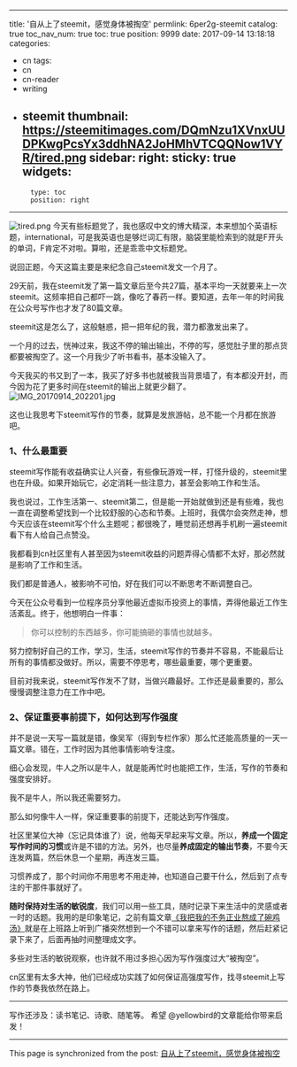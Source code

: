 
---
title: '自从上了steemit，感觉身体被掏空'
permlink: 6per2g-steemit
catalog: true
toc_nav_num: true
toc: true
position: 9999
date: 2017-09-14 13:18:18
categories:
- cn
tags:
- cn
- cn-reader
- writing
- steemit
thumbnail: https://steemitimages.com/DQmNzu1XVnxUUDPKwgPcsYx3ddhNA2JoHMhVTCQQNow1VYR/tired.png
sidebar:
    right:
        sticky: true
widgets:
    -
        type: toc
        position: right
---


![tired.png](https://steemitimages.com/DQmNzu1XVnxUUDPKwgPcsYx3ddhNA2JoHMhVTCQQNow1VYR/tired.png)
今天有些标题党了，我也感叹中文的博大精深，本来想加个英语标题，international，可是我英语也是够烂词汇有限，脑袋里能检索到的就是F开头的单词，F肯定不对啦。算啦，还是乖乖中文标题党。

说回正题，今天这篇主要是来纪念自己steemit发文一个月了。

29天前，我在steemit发了第一篇文章后至今共27篇，基本平均一天就要来上一次steemit。这频率把自己都吓一跳，像吃了春药一样。要知道，去年一年的时间我在公众号写作也才发了80篇文章。

steemit这是怎么了，这般魅惑，把一把年纪的我，潜力都激发出来了。

一个月的过去，恍神过来，我这不停的输出输出，不停的写，感觉肚子里的那点货都要被掏空了。这一个月我少了听书看书，基本没输入了。

今天我买的书又到了一本，我买了好多书也就被我当背景墙了，有本都没开封，而今因为花了更多时间在steemit的输出上就更少翻了。
![IMG_20170914_202201.jpg](https://steemitimages.com/DQmZywJMA6Ej7viUtaQXAT1V4tdVfpjxK57JHUcULukRxWm/IMG_20170914_202201.jpg)

这也让我思考下steemit写作的节奏，就算是发旅游帖，总不能一个月都在旅游吧。

### 1、什么最重要
steemit写作能有收益确实让人兴奋，有些像玩游戏一样，打怪升级的，steemit里也在升级。如果开始玩它，必定消耗一些注意力，甚至会影响工作和生活。

我也说过，工作生活第一、steemit第二，但是能一开始就做到还是有些难，我也一直在调整希望找到一个比较舒服的心态和节奏。上班时，我偶尔会突然走神，想今天应该在steemit写个什么主题呢；都很晚了，睡觉前还想再手机刷一遍steemit看下有人给自己点赞没。

我都看到cn社区里有人甚至因为steemit收益的问题弄得心情都不太好，那必然就是影响了工作和生活。

我们都是普通人，被影响不可怕，好在我们可以不断思考不断调整自己。

今天在公众号看到一位程序员分享他最近虚拟币投资上的事情，弄得他最近工作生活紊乱。终于，他想明白一件事：

>你可以控制的东西越多，你可能搞砸的事情也就越多。

努力控制好自己的工作，学习，生活，steemit写作的节奏并不容易，不能最后让所有的事情都没做好。所以，需要不停思考，哪些最重要，哪个更重要。

目前对我来说，steemit写作发不了财，当做兴趣最好。工作还是最重要的，那么慢慢调整注意力在工作中吧。

### 2、保证重要事前提下，如何达到写作强度
并不是说一天写一篇就是错，像吴军（得到专栏作家）那么忙还能高质量的一天一篇文章。错在，工作时因为其他事情影响专注度。

细心会发现，牛人之所以是牛人，就是能再忙时也能把工作，生活，写作的节奏和强度安排好。

我不是牛人，所以我还需要努力。

那么如何像牛人一样，保证重要事的前提下，还能达到写作强度。

社区里某位大神（忘记具体谁了）说，他每天早起来写文章。所以，**养成一个固定写作时间的习惯**或许是不错的方法。另外，也尽量**养成固定的输出节奏**，不要今天连发两篇，然后休息一个星期，再连发三篇。

习惯养成了，那个时间你不用思考不用走神，也知道自己要干什么，然后到了点专注的干那件事就好了。

**随时保持对生活的敏锐度**，我们可以用一些工具，随时记录下来生活中的灵感或者一时的话题。我用的是印象笔记，之前有篇文章[《我把我的不务正业熬成了碗鸡汤》](https://steemit.com/cn/@yellowbird/6unuzb-or)就是在上班路上听到广播突然想到一个不错可以拿来写作的话题，然后赶紧记录下来了，后面再抽时间整理成文字。

多些对生活的敏锐观察，也许就不用过多担心因为写作强度过大“被掏空”。

cn区里有太多大神，他们已经成功实践了如何保证高强度写作，找寻steemit上写作的节奏我依然在路上。

---

写作还涉及：读书笔记、诗歌、随笔等。
希望 @yellowbird的文章能给你带来启发！

- - -

This page is synchronized from the post: [自从上了steemit，感觉身体被掏空](https://steemit.com/@yellowbird/6per2g-steemit)
